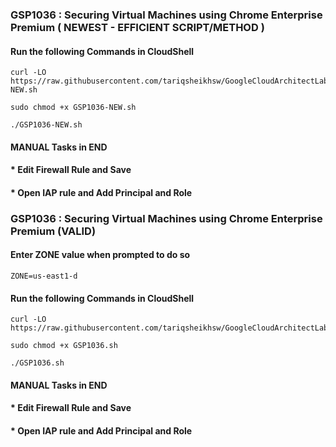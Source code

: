 ### GSP1036 :  Securing Virtual Machines using Chrome Enterprise Premium ( NEWEST - EFFICIENT SCRIPT/METHOD ) 

#### Run the following Commands in CloudShell

```
curl -LO https://raw.githubusercontent.com/tariqsheikhsw/GoogleCloudArchitectLabs/main/Solutions/GSP1036-NEW.sh

sudo chmod +x GSP1036-NEW.sh

./GSP1036-NEW.sh
```

#### MANUAL Tasks in END 

#### * Edit Firewall Rule and Save 

#### * Open IAP rule and Add Principal and Role



### GSP1036 :  Securing Virtual Machines using Chrome Enterprise Premium (VALID) 

#### Enter ZONE value when prompted to do so

```
ZONE=us-east1-d
```

#### Run the following Commands in CloudShell

```
curl -LO https://raw.githubusercontent.com/tariqsheikhsw/GoogleCloudArchitectLabs/main/Solutions/GSP1036.sh

sudo chmod +x GSP1036.sh

./GSP1036.sh
```

#### MANUAL Tasks in END 

#### * Edit Firewall Rule and Save 

#### * Open IAP rule and Add Principal and Role


